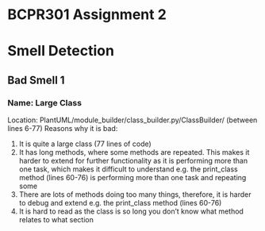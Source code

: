 # BCPR301 Assignment 2
# Smell Detection
## Bad Smell 1
### Name: Large Class
Location: PlantUML/module_builder/class_builder.py/ClassBuilder/ (between lines 6-77)
Reasons why it is bad:
1.	It is quite a large class (77 lines of code)
2.	It has long methods, where some methods are repeated. This makes it harder to extend for further functionality as it is performing more than one task, which makes it difficult to understand e.g. the print_class method (lines 60-76) is performing more than one task and repeating some
3.	There are lots of methods doing too many things, therefore, it is harder to debug and extend e.g. the print_class method (lines 60-76)
4.	It is hard to read as the class is so long you don’t know what method relates to what section
